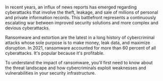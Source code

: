 In recent years, an influx of news reports has emerged regarding cyberattacks that involve the theft, leakage, and sale of millions of personal and private information records. This battlefront represents a continuously escalating war between improved security solutions and more complex and devious cyberattacks.

Ransomware and extortion are the latest in a long history of cybercriminal attacks whose sole purpose is to make money, leak data, and maximize disruption. In 2021, ransomware accounted for more than 60 percent of all cyberattacks. It's popular because it's profitable.

To understand the impact of ransomware, you'll first need to know about the threat landscape and how cybercriminals exploit weaknesses and vulnerabilities in your security infrastructure.
